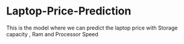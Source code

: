 # Laptop-Price-Prediction
This is the model where we can predict the laptop price with Storage capacity , Ram  and Processor Speed
